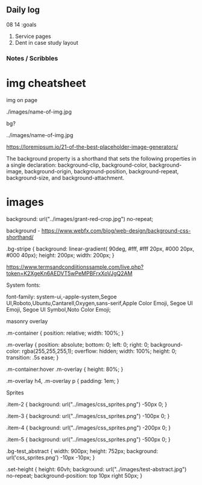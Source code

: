 ## Daily log

08 14 
:goals
1. Service pages
2. Dent in case study layout

### Notes / Scribbles

# img cheatsheet
img on page

./images/name-of-img.jpg

bg?

../images/name-of-img.jpg

https://loremipsum.io/21-of-the-best-placeholder-image-generators/

The background property is a shorthand that sets the following properties in a single declaration: background-clip, 
background-color, 
background-image, 
background-origin, 
background-position, 
background-repeat, 
background-size, and 
background-attachment.

# images

  background: url("../images/grant-red-crop.jpg") no-repeat;

background - https://www.webfx.com/blog/web-design/background-css-shorthand/

.bg-stripe {
  background: linear-gradient( 
  90deg,
  #fff,
  #fff 20px,
  #000 20px,
  #000 40px);
  height: 200px;
  width: 200px;
}

https://www.termsandcondiitionssample.com/live.php?token=K2XgeKn6AEDVT5wPeMPBFrxXoVJgQ2AM

System fonts:

font-family: system-ui,-apple-system,Segoe UI,Roboto,Ubuntu,Cantarell,Oxygen,sans-serif,Apple Color Emoji, Segoe UI Emoji, Segoe UI Symbol,Noto Color Emoji;

masonry overlay 

.m-container {
  position: relative;
  width: 100%;
}

.m-overlay {
  position: absolute;
  bottom: 0;
  left: 0;
  right: 0;
  background-color: rgba(255,255,255,1);
  overflow: hidden;
  width: 100%;
  height: 0;
  transition: .5s ease;
}

.m-container:hover .m-overlay {
  height: 80%;
}

.m-overlay h4, .m-overlay p {
  padding: 1em;
}

<!--
<section>
  <div class="inner">
    <div class="flex-c">
      <div class="case-meta">
        <h6 class="fine-print">Client</h6>
        <p>Various companies</p>
      </div>
      <div class="case-meta">
        <ul>
          <li><h6 class="fine-print">Team</h6></li>  
          <li><p>Caroline Leopold</p></li>
          <li><p>Rich Garella</p></li>
          <li><p>Dana Henry</p></li>
          <li><p>Ed Apffel</p></li>
        </ul>
      </div>
       <ul class="case-meta flex-c--col">
      {{#each tag}}
      <li><p>{{this}} / </p></li>
      {{/each}}
    </ul> 
  </div>
  </div>
</section>

-->

Sprites

.item-2 {
  background: url("../images/css_sprites.png") -50px 0;
}

.item-3 {
  background: url("../images/css_sprites.png") -100px 0;
}

.item-4 {
  background: url("../images/css_sprites.png") -200px 0;
}

.item-5 {
  background: url("../images/css_sprites.png") -500px 0;
}

.bg-test_abstract {
  width: 900px; height: 752px;
  background: url('css_sprites.png') -10px -10px;
}

.set-height {
  height: 60vh;
  background: url("../images/test-abstract.jpg") no-repeat;
  background-position: top 10px right 50px;
}

